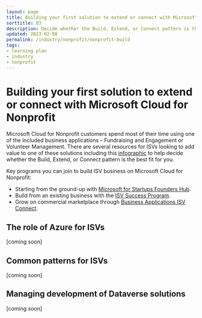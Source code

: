 ```yaml
---
layout: page
title: Building your first solution to extend or connect with Microsoft Cloud for Nonprofit
sorttitle: 03
description: Decide whether the Build, Extend, or Connect pattern is the best fit for you.
updated: 2023-02-08
permalink: /industry/nonprofit/nonprofit-build
tags:
- learning plan
- industry
- nonprofit
---
```


# Building your first solution to extend or connect with Microsoft Cloud for Nonprofit
Microsoft Cloud for Nonprofit customers spend most of their time using one of the included business applications – Fundraising and Engagement or Volunteer Management. There are several resources for ISVs looking to add value to one of these solutions including this [infographic](https://assetsprod.microsoft.com/en-us/dyn365-isv-infographic.pdf) to help decide whether the Build, Extend, or Connect pattern is the best fit for you.

Key programs you can join to build ISV business on Microsoft Cloud for Nonprofit:
 - Starting from the ground-up with [Microsoft for Startups Founders Hub](https://www.microsoft.com/en-us/startups?rtc=1).
 - Build from an existing business with the [ISV Success Program](https://www.microsoft.com/en-us/isv/).
 - Grow on commercial marketplace through [Business Applications ISV Connect](https://partner.microsoft.com/en-us/solutions/business-applications/isv-build).

## The role of Azure for ISVs
[coming soon]

## Common patterns for ISVs
[coming soon]

## Managing development of Dataverse solutions
[coming soon]
